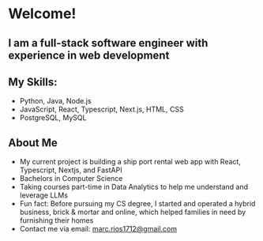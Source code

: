 # Welcome!
## I am a full-stack software engineer with experience in web development

## My Skills:
- Python, Java, Node.js 
- JavaScript, React, Typescript, Next.js, HTML, CSS 
- PostgreSQL, MySQL

## About Me
- My current project is building a ship port rental web app with React, Typescript, Nextjs, and FastAPI
- Bachelors in Computer Science
- Taking courses part-time in Data Analytics to help me understand and leverage LLMs
- Fun fact: Before pursuing my CS degree, I started and operated a hybrid business, brick & mortar and online, which helped families in need by furnishing 
  their homes
- Contact me via email: marc.rios1712@gmail.com



<!-- ## Live Projects:

### Interactive Web Application with Machine Learning:
#### Deployed on Heroku:
https://triple-crown-race-webapp.herokuapp.com/dashboard
(slow load if cold)

#### Description:

Website with interactive data visualizations utilizing Triple Crown Horserace data and 
weather forecasts from the past 15 years. Parsed, tested, organized, and analyzed data into
visuals, including scatter plots and bar graphs, for the end user to research patterns. 
Applied machine learning methods and processing, such as linear 
regression, to provide end users with analysis and help with race predictions.

#### Technologies: 
Flask, PostgreSQL, SQLAlchemy, Pandas, Jinja2, Plotly, Numpy, Scikit-learn, Gunicorn, and others. -->

